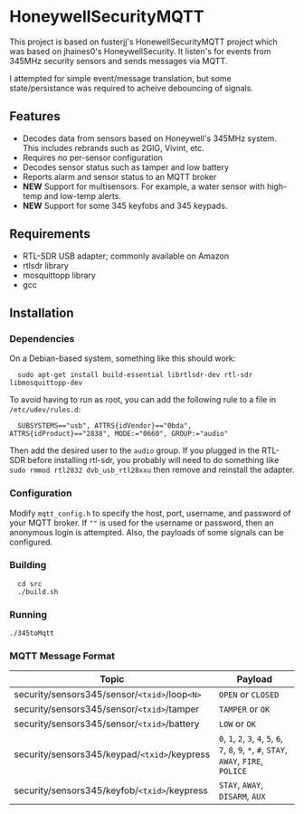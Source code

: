 # HoneywellSecurityMQTT

This project is based on fusterjj's HonewellSecurityMQTT project which was based on jhaines0's HoneywellSecurity.  It listen's for events from 345MHz security sensors and sends messages via MQTT.  

I attempted for simple event/message translation, but some state/persistance was required to acheive debouncing of signals.


## Features
 - Decodes data from sensors based on Honeywell's 345MHz system.  This includes rebrands such as 2GIG, Vivint, etc.
 - Requires no per-sensor configuration
 - Decodes sensor status such as tamper and low battery
 - Reports alarm and sensor status to an MQTT broker
 - **NEW** Support for multisensors.  For example, a water sensor with high-temp and low-temp alerts.
 - **NEW** Support for some 345 keyfobs and 345 keypads.

## Requirements
 - RTL-SDR USB adapter; commonly available on Amazon
 - rtlsdr library
 - mosquittopp library
 - gcc

## Installation
### Dependencies
On a Debian-based system, something like this should work:
```
  sudo apt-get install build-essential librtlsdr-dev rtl-sdr libmosquittopp-dev
```

To avoid having to run as root, you can add the following rule to a file in `/etc/udev/rules.d`:
```
  SUBSYSTEMS=="usb", ATTRS{idVendor}=="0bda", ATTRS{idProduct}=="2838", MODE:="0660", GROUP:="audio"
```

Then add the desired user to the `audio` group.
If you plugged in the RTL-SDR before installing rtl-sdr, you probably will need to do something like `sudo rmmod rtl2832 dvb_usb_rtl28xxu` then remove and reinstall the adapter.

### Configuration
Modify `mqtt_config.h` to specify the host, port, username, and password of your MQTT broker.  If `""` is used for the username or password, then an anonymous login is attempted.  Also, the payloads of some signals can be configured.

### Building
```
  cd src
  ./build.sh
```

### Running
  `./345toMqtt`

### MQTT Message Format

| Topic                                           | Payload                 |
|-------------------------------------------------|-------------------------|
| security/sensors345/sensor/`<txid>`/loop`<N>`   | `OPEN` or `CLOSED`      |
| security/sensors345/sensor/`<txid>`/tamper      | `TAMPER` or `OK`        |
| security/sensors345/sensor/`<txid>`/battery     | `LOW` or `OK`           |
| security/sensors345/keypad/`<txid>`/keypress    | `0`, `1`, `2`, `3`, `4`, `5`, `6`, `7`, `8`, `9`, `*`, `#`, `STAY`, `AWAY`, `FIRE`, `POLICE` |
| security/sensors345/keyfob/`<txid>`/keypress    | `STAY`, `AWAY`, `DISARM`, `AUX` |

